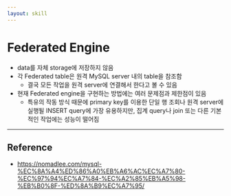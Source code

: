 ```yaml
---
layout: skill
---
```


# Federated Engine

- data를 자체 storage에 저장하지 않음
- 각 Federated table은 원격 MySQL server 내의 table을 참조함
    - 결국 모든 작업을 원격 server에 연결해서 한다고 볼 수 있음
- 현재 Federated engine을 구현하는 방법에는 여러 문제점과 제한점이 있음
    - 특유의 작동 방식 때문에 primary key를 이용한 단일 행 조회나 원격 server에 실행될 INSERT query에 가장 유용하지만, 집계 query나 join 또는 다른 기본적인 작업에는 성능이 떨어짐




---




## Reference

- https://nomadlee.com/mysql-%EC%8A%A4%ED%86%A0%EB%A6%AC%EC%A7%80-%EC%97%94%EC%A7%84-%EC%A2%85%EB%A5%98-%EB%B0%8F-%ED%8A%B9%EC%A7%95/